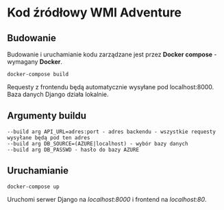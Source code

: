 # Kod źródłowy WMI Adventure

## Budowanie
Budowanie i uruchamianie kodu zarządzane jest przez **Docker compose** - wymagany **Docker**.

```
docker-compose build
```

Requesty z frontendu będą automatycznie wysyłane pod localhost:8000.
Baza danych Django działa lokalnie.

## Argumenty buildu
```
--build arg API_URL=adres:port - adres backendu - wszystkie requesty wysyłane będą pod ten adres
--build arg DB_SOURCE=(AZURE|localhost) - wybór bazy danych
--build arg DB_PASSWD - hasło do bazy AZURE
```

## Uruchamianie
```
docker-compose up
```
Uruchomi serwer Django na *localhost:8000* i frontend na *localhost:80*.
